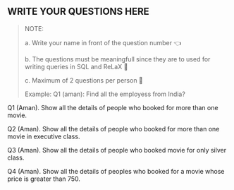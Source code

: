 ## WRITE YOUR QUESTIONS HERE

> NOTE:
>
> a. Write your name in front of the question number 👈
>
> b. The questions must be meaningfull since they are to used for writing queries in SQL and ReLaX 🙂
>
> c. Maximum of 2 questions per person 🦆
>
> Example:
> Q1 (aman): Find all the employess from India?

Q1 (Aman). Show all the details of people who booked for more than one movie.

Q2 (Aman). Show all the details of people who booked for more than one movie in executive class.

Q3 (Aman). Show all the details of people who booked movie for only silver class.

Q4 (Aman). Show all the details of peoples who booked for a movie whose price is greater than 750.
